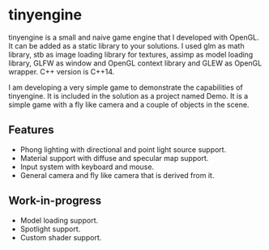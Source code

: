# tinyengine

tinyengine is a small and naive game engine that I developed with OpenGL. It can be added as a static library to your solutions. 
I used glm as math library, stb as image loading library for textures, assimp as model loading library, GLFW as window and OpenGL context library and GLEW as OpenGL wrapper. C++ version is C++14.

I am developing a very simple game to demonstrate the capabilities of tinyengine. It is included in the solution as a project named Demo.
It is a simple game with a fly like camera and a couple of objects in the scene.

## Features
- Phong lighting with directional and point light source support.
- Material support with diffuse and specular map support.
- Input system with keyboard and mouse.
- General camera and fly like camera that is derived from it.

## Work-in-progress
- Model loading support.
- Spotlight support.
- Custom shader support.
